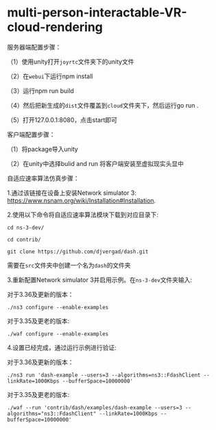 # multi-person-interactable-VR-cloud-rendering
服务器端配置步骤：    

（1）使用unity打开`joyrtc`文件夹下的unity文件  

（2）在`webui`下运行npm install  

（3）运行npm run build  

（4）然后把新生成的`dist`文件覆盖到`cloud`文件夹下，然后运行go run .   

（5）打开127.0.0.1:8080，点击start即可  


	 

客户端配置步骤：  

（1）将package导入unity    

（2）在unity中选择bulid and run 将客户端安装至虚拟现实头显中


	 

自适应速率算法仿真步骤：  

1.通过该链接在设备上安装Network simulator 3: https://www.nsnam.org/wiki/Installation#Installation.  


2.使用以下命令将自适应速率算法模块下载到对应目录下:  

`
cd ns-3-dev/  `

`cd contrib/  `

`git clone https://github.com/djvergad/dash.git`

需要在`src`文件夹中创建一个名为`dash`的文件夹

3.重新配置Network simulator 3并启用示例。在`ns-3-dev`文件夹输入:

对于3.36及更新的版本：

`./ns3 configure --enable-examples`  

对于3.35及更老的版本:

`./waf configure --enable-examples`  

4.设置已经完成，通过运行示例进行验证:

对于3.36及更新的版本：  


`./ns3 run 'dash-example --users=3 --algorithms=ns3::FdashClient --linkRate=1000Kbps --bufferSpace=10000000'`  

对于3.35及更老的版本:

`./waf --run 'contrib/dash/examples/dash-example --users=3 --algorithms="ns3::FdashClient" --linkRate=1000Kbps --bufferSpace=10000000'`

